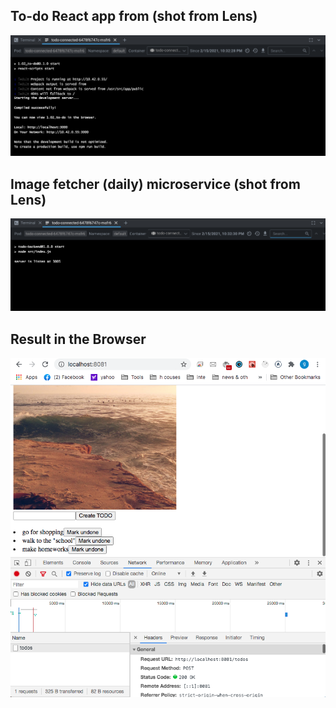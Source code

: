 ## To-do React app from (shot from Lens)

![output](output-2.02-1.png)

## Image fetcher (daily) microservice (shot from Lens)

![output](output-2.02-2.png)

## Result in the Browser

![output](output-2.02-3.png)
